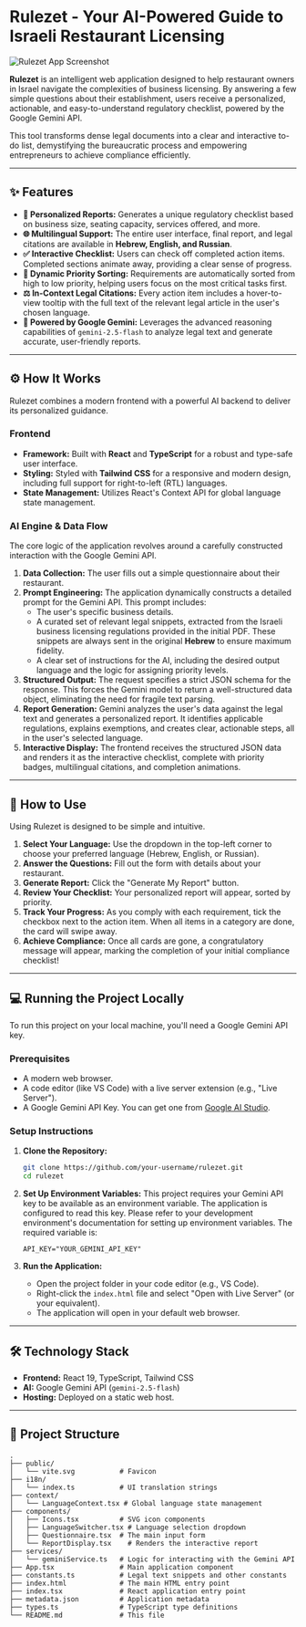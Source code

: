 # Rulezet - Your AI-Powered Guide to Israeli Restaurant Licensing

![Rulezet App Screenshot](https://storage.googleapis.com/aai-web-samples/apps/rulezet-screenshot.png)

**Rulezet** is an intelligent web application designed to help restaurant owners in Israel navigate the complexities of business licensing. By answering a few simple questions about their establishment, users receive a personalized, actionable, and easy-to-understand regulatory checklist, powered by the Google Gemini API.

This tool transforms dense legal documents into a clear and interactive to-do list, demystifying the bureaucratic process and empowering entrepreneurs to achieve compliance efficiently.

---

## ✨ Features

- **📝 Personalized Reports:** Generates a unique regulatory checklist based on business size, seating capacity, services offered, and more.
- **🌐 Multilingual Support:** The entire user interface, final report, and legal citations are available in **Hebrew, English, and Russian**.
- **✅ Interactive Checklist:** Users can check off completed action items. Completed sections animate away, providing a clear sense of progress.
- **🚦 Dynamic Priority Sorting:** Requirements are automatically sorted from high to low priority, helping users focus on the most critical tasks first.
- **⚖️ In-Context Legal Citations:** Every action item includes a hover-to-view tooltip with the full text of the relevant legal article in the user's chosen language.
- **🚀 Powered by Google Gemini:** Leverages the advanced reasoning capabilities of `gemini-2.5-flash` to analyze legal text and generate accurate, user-friendly reports.

---

## ⚙️ How It Works

Rulezet combines a modern frontend with a powerful AI backend to deliver its personalized guidance.

### Frontend
- **Framework:** Built with **React** and **TypeScript** for a robust and type-safe user interface.
- **Styling:** Styled with **Tailwind CSS** for a responsive and modern design, including full support for right-to-left (RTL) languages.
- **State Management:** Utilizes React's Context API for global language state management.

### AI Engine & Data Flow
The core logic of the application revolves around a carefully constructed interaction with the Google Gemini API.

1.  **Data Collection:** The user fills out a simple questionnaire about their restaurant.
2.  **Prompt Engineering:** The application dynamically constructs a detailed prompt for the Gemini API. This prompt includes:
    - The user's specific business details.
    - A curated set of relevant legal snippets, extracted from the Israeli business licensing regulations provided in the initial PDF. These snippets are always sent in the original **Hebrew** to ensure maximum fidelity.
    - A clear set of instructions for the AI, including the desired output language and the logic for assigning priority levels.
3.  **Structured Output:** The request specifies a strict JSON schema for the response. This forces the Gemini model to return a well-structured data object, eliminating the need for fragile text parsing.
4.  **Report Generation:** Gemini analyzes the user's data against the legal text and generates a personalized report. It identifies applicable regulations, explains exemptions, and creates clear, actionable steps, all in the user's selected language.
5.  **Interactive Display:** The frontend receives the structured JSON data and renders it as the interactive checklist, complete with priority badges, multilingual citations, and completion animations.

---

## 🚀 How to Use

Using Rulezet is designed to be simple and intuitive.

1.  **Select Your Language:** Use the dropdown in the top-left corner to choose your preferred language (Hebrew, English, or Russian).
2.  **Answer the Questions:** Fill out the form with details about your restaurant.
3.  **Generate Report:** Click the "Generate My Report" button.
4.  **Review Your Checklist:** Your personalized report will appear, sorted by priority.
5.  **Track Your Progress:** As you comply with each requirement, tick the checkbox next to the action item. When all items in a category are done, the card will swipe away.
6.  **Achieve Compliance:** Once all cards are gone, a congratulatory message will appear, marking the completion of your initial compliance checklist!

---

## 💻 Running the Project Locally

To run this project on your local machine, you'll need a Google Gemini API key.

### Prerequisites
- A modern web browser.
- A code editor (like VS Code) with a live server extension (e.g., "Live Server").
- A Google Gemini API Key. You can get one from [Google AI Studio](https://aistudio.google.com/).

### Setup Instructions

1.  **Clone the Repository:**
    ```bash
    git clone https://github.com/your-username/rulezet.git
    cd rulezet
    ```

2.  **Set Up Environment Variables:**
    This project requires your Gemini API key to be available as an environment variable. The application is configured to read this key. Please refer to your development environment's documentation for setting up environment variables. The required variable is:
    
    `API_KEY="YOUR_GEMINI_API_KEY"`

3.  **Run the Application:**
    - Open the project folder in your code editor (e.g., VS Code).
    - Right-click the `index.html` file and select "Open with Live Server" (or your equivalent).
    - The application will open in your default web browser.

---

## 🛠️ Technology Stack

- **Frontend:** React 19, TypeScript, Tailwind CSS
- **AI:** Google Gemini API (`gemini-2.5-flash`)
- **Hosting:** Deployed on a static web host.

---

## 📁 Project Structure

```
.
├── public/
│   └── vite.svg           # Favicon
├── i18n/
│   └── index.ts           # UI translation strings
├── context/
│   └── LanguageContext.tsx # Global language state management
├── components/
│   ├── Icons.tsx          # SVG icon components
│   ├── LanguageSwitcher.tsx # Language selection dropdown
│   ├── Questionnaire.tsx  # The main input form
│   └── ReportDisplay.tsx    # Renders the interactive report
├── services/
│   └── geminiService.ts   # Logic for interacting with the Gemini API
├── App.tsx                # Main application component
├── constants.ts           # Legal text snippets and other constants
├── index.html             # The main HTML entry point
├── index.tsx              # React application entry point
├── metadata.json          # Application metadata
├── types.ts               # TypeScript type definitions
└── README.md              # This file
```
